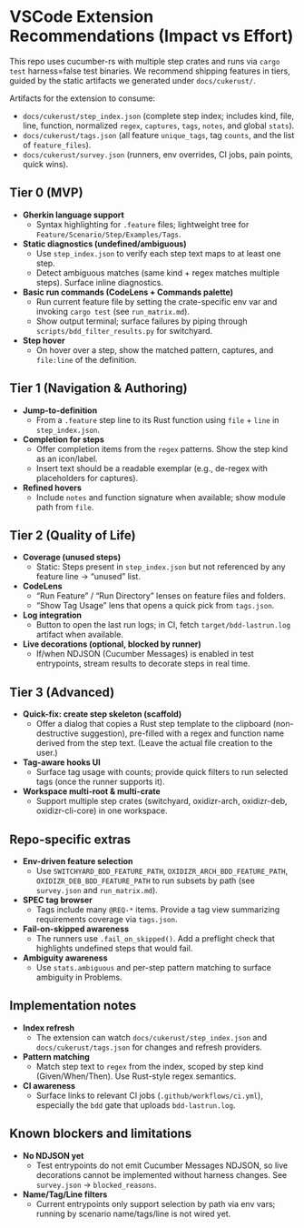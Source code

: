 # VSCode Extension Recommendations (Impact vs Effort)

This repo uses cucumber-rs with multiple step crates and runs via `cargo test` harness=false test binaries. We recommend shipping features in tiers, guided by the static artifacts we generated under `docs/cukerust/`.

Artifacts for the extension to consume:
- `docs/cukerust/step_index.json` (complete step index; includes kind, file, line, function, normalized `regex`, `captures`, `tags`, `notes`, and global `stats`).
- `docs/cukerust/tags.json` (all feature `unique_tags`, tag `counts`, and the list of `feature_files`).
- `docs/cukerust/survey.json` (runners, env overrides, CI jobs, pain points, quick wins).

## Tier 0 (MVP)
- **Gherkin language support**
  - Syntax highlighting for `.feature` files; lightweight tree for `Feature/Scenario/Step/Examples/Tags`.
- **Static diagnostics (undefined/ambiguous)**
  - Use `step_index.json` to verify each step text maps to at least one step.
  - Detect ambiguous matches (same kind + regex matches multiple steps). Surface inline diagnostics.
- **Basic run commands (CodeLens + Commands palette)**
  - Run current feature file by setting the crate-specific env var and invoking `cargo test` (see `run_matrix.md`).
  - Show output terminal; surface failures by piping through `scripts/bdd_filter_results.py` for switchyard.
- **Step hover**
  - On hover over a step, show the matched pattern, captures, and `file:line` of the definition.

## Tier 1 (Navigation & Authoring)
- **Jump-to-definition**
  - From a `.feature` step line to its Rust function using `file` + `line` in `step_index.json`.
- **Completion for steps**
  - Offer completion items from the `regex` patterns. Show the step kind as an icon/label.
  - Insert text should be a readable exemplar (e.g., de-regex with placeholders for captures).
- **Refined hovers**
  - Include `notes` and function signature when available; show module path from `file`.

## Tier 2 (Quality of Life)
- **Coverage (unused steps)**
  - Static: Steps present in `step_index.json` but not referenced by any feature line -> “unused” list.
- **CodeLens**
  - “Run Feature” / “Run Directory” lenses on feature files and folders.
  - “Show Tag Usage” lens that opens a quick pick from `tags.json`.
- **Log integration**
  - Button to open the last run logs; in CI, fetch `target/bdd-lastrun.log` artifact when available.
- **Live decorations (optional, blocked by runner)**
  - If/when NDJSON (Cucumber Messages) is enabled in test entrypoints, stream results to decorate steps in real time.

## Tier 3 (Advanced)
- **Quick-fix: create step skeleton (scaffold)**
  - Offer a dialog that copies a Rust step template to the clipboard (non-destructive suggestion), pre-filled with a regex and function name derived from the step text. (Leave the actual file creation to the user.)
- **Tag-aware hooks UI**
  - Surface tag usage with counts; provide quick filters to run selected tags (once the runner supports it).
- **Workspace multi-root & multi-crate**
  - Support multiple step crates (switchyard, oxidizr-arch, oxidizr-deb, oxidizr-cli-core) in one workspace.

## Repo-specific extras
- **Env-driven feature selection**
  - Use `SWITCHYARD_BDD_FEATURE_PATH`, `OXIDIZR_ARCH_BDD_FEATURE_PATH`, `OXIDIZR_DEB_BDD_FEATURE_PATH` to run subsets by path (see `survey.json` and `run_matrix.md`).
- **SPEC tag browser**
  - Tags include many `@REQ-*` items. Provide a tag view summarizing requirements coverage via `tags.json`.
- **Fail-on-skipped awareness**
  - The runners use `.fail_on_skipped()`. Add a preflight check that highlights undefined steps that would fail.
- **Ambiguity awareness**
  - Use `stats.ambiguous` and per-step pattern matching to surface ambiguity in Problems.

## Implementation notes
- **Index refresh**
  - The extension can watch `docs/cukerust/step_index.json` and `docs/cukerust/tags.json` for changes and refresh providers.
- **Pattern matching**
  - Match step text to `regex` from the index, scoped by step kind (Given/When/Then). Use Rust-style regex semantics.
- **CI awareness**
  - Surface links to relevant CI jobs (`.github/workflows/ci.yml`), especially the `bdd` gate that uploads `bdd-lastrun.log`.

## Known blockers and limitations
- **No NDJSON yet**
  - Test entrypoints do not emit Cucumber Messages NDJSON, so live decorations cannot be implemented without harness changes. See `survey.json` → `blocked_reasons`.
- **Name/Tag/Line filters**
  - Current entrypoints only support selection by path via env vars; running by scenario name/tags/line is not wired yet.
